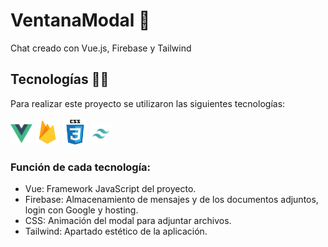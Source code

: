 # VentanaModal 💬
Chat creado con Vue.js, Firebase y Tailwind


## Tecnologías 👨‍💻

Para realizar este proyecto se utilizaron las siguientes tecnologías:
<br> <br>
<code><img height="35" src="https://raw.githubusercontent.com/github/explore/80688e429a7d4ef2fca1e82350fe8e3517d3494d/topics/vue/vue.png"></code>
<code><img height="40" src="https://raw.githubusercontent.com/github/explore/80688e429a7d4ef2fca1e82350fe8e3517d3494d/topics/firebase/firebase.png"></code>
<code><img height="40" src="https://raw.githubusercontent.com/github/explore/80688e429a7d4ef2fca1e82350fe8e3517d3494d/topics/css/css.png"></code>
<code><img height="35" src="https://raw.githubusercontent.com/github/explore/80688e429a7d4ef2fca1e82350fe8e3517d3494d/topics/tailwind/tailwind.png"></code>

### Función de cada tecnología:
- Vue: Framework JavaScript del proyecto.
- Firebase: Almacenamiento de mensajes y de los documentos adjuntos, login con Google y hosting.
- CSS: Animación del modal para adjuntar archivos.
- Tailwind: Apartado estético de la aplicación.
